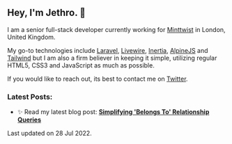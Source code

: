 ## Hey, I'm Jethro. 👋

I am a senior full-stack developer currently working for [Minttwist](https://www.minttwist.com/) in London, United Kingdom. 

My go-to technologies include [Laravel](https://laravel.com/), [Livewire](https://laravel-livewire.com/), [Inertia](https://inertiajs.com/), [AlpineJS](https://alpinejs.dev/) and [Tailwind](https://tailwindcss.com/) but I am also a firm believer in keeping it simple, utilizing regular HTML5, CSS3 and JavaScript as much as possible. 

If you would like to reach out, its best to contact me on [Twitter](https://twitter.com/jethromayuk).

### Latest Posts:


- ✨ Read my latest blog post: **[Simplifying 'Belongs To' Relationship Queries](https://jethromay.dev/blog/simplifying-belongs-to-relationship-queries)**

Last updated on 28 Jul 2022.
